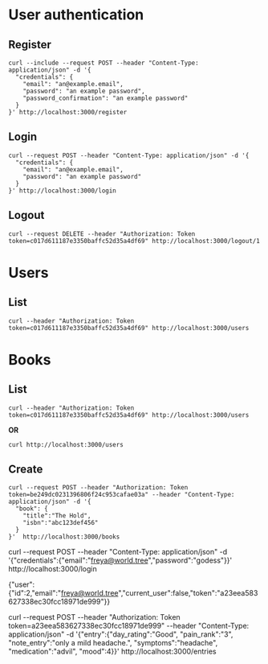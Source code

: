 
# User authentication

## Register

```
curl --include --request POST --header "Content-Type: application/json" -d '{
  "credentials": {
    "email": "an@example.email",
    "password": "an example password",
    "password_confirmation": "an example password"
  }
}' http://localhost:3000/register
```

## Login

```
curl --request POST --header "Content-Type: application/json" -d '{
  "credentials": {
    "email": "an@example.email",
    "password": "an example password"
  }
}' http://localhost:3000/login
```

## Logout

```
curl --request DELETE --header "Authorization: Token token=c017d611187e3350baffc52d35a4df69" http://localhost:3000/logout/1
```

# Users

## List

```
curl --header "Authorization: Token token=c017d611187e3350baffc52d35a4df69" http://localhost:3000/users
```

# Books

## List

```
curl --header "Authorization: Token token=c017d611187e3350baffc52d35a4df69" http://localhost:3000/users
```

**OR**

```
curl http://localhost:3000/users
```

## Create

```
curl --request POST --header "Authorization: Token token=be249dc0231396806f24c953cafae03a" --header "Content-Type: application/json" -d '{
  "book": {
    "title":"The Hold",
    "isbn":"abc123def456"
  }
}'  http://localhost:3000/books
```


curl --request POST --header "Content-Type: application/json" -d '{"credentials":{"email":"freya@world.tree","password":"godess"}}' http://localhost:3000/login

{"user":{"id":2,"email":"freya@world.tree","current_user":false,"token":"a23eea583627338ec30fcc18971de999"}}

curl --request POST --header "Authorization: Token token=a23eea583627338ec30fcc18971de999" --header "Content-Type: application/json" -d '{"entry":{"day_rating":"Good", "pain_rank":"3", "note_entry":"only a mild headache.", "symptoms":"headache", "medication":"advil", "mood":4}}' http://localhost:3000/entries
